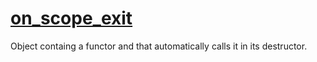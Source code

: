 # [on_scope_exit](on_scope_exit.hpp)

Object containg a functor and that automatically calls it in its destructor.